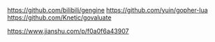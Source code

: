 https://github.com/bilibili/gengine
https://github.com/yuin/gopher-lua
https://github.com/Knetic/govaluate

https://www.jianshu.com/p/f0a0f6a43907
